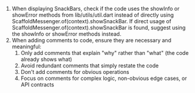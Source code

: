 1. When displaying SnackBars, check if the code uses the showInfo or showError methods from lib/utils/util.dart instead of directly using ScaffoldMessenger.of(context).showSnackBar. If direct usage of ScaffoldMessenger.of(context).showSnackBar is found, suggest using the showInfo or showError methods instead.
2. When adding comments to code, ensure they are necessary and meaningful:
	1. Only add comments that explain "why" rather than "what" (the code already shows what)
	2. Avoid redundant comments that simply restate the code
	3. Don't add comments for obvious operations
	4. Focus on comments for complex logic, non-obvious edge cases, or API contracts

